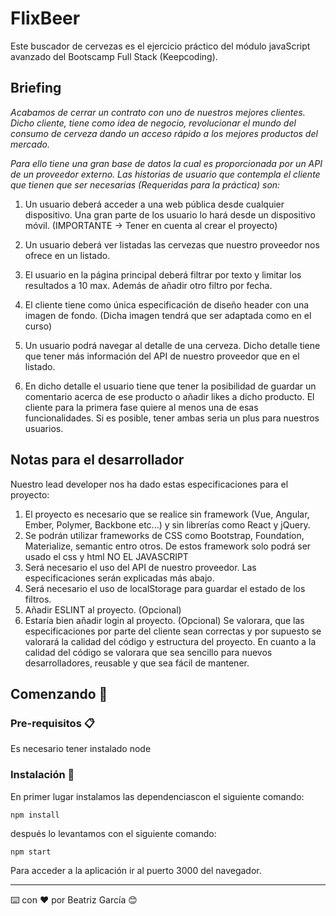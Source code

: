 # FlixBeer

Este buscador de cervezas es el ejercicio práctico del módulo javaScript avanzado del Bootscamp Full Stack (Keepcoding). 

## Briefing
_Acabamos de cerrar un contrato con uno de nuestros mejores clientes. Dicho cliente, tiene como idea de negocio, revolucionar el mundo del consumo de cerveza dando un acceso rápido a los mejores productos del mercado._
 
_Para ello tiene una gran base de datos la cual es proporcionada por un API de un proveedor externo.
Las historias de usuario que contempla el cliente que tienen que ser necesarias (Requeridas para la práctica) son:_

1. Un usuario deberá acceder a una web pública desde cualquier dispositivo. Una gran parte de los usuario lo hará desde un dispositivo móvil. (IMPORTANTE -> Tener en cuenta al crear el proyecto)

2. Un usuario deberá ver listadas las cervezas que nuestro proveedor nos ofrece en un listado.
3. El usuario en la página principal deberá filtrar por texto y limitar los resultados a 10 max. Además de añadir otro filtro por fecha.
4. El cliente tiene como única especificación de diseño header con una imagen de fondo. (Dicha imagen tendrá que ser adaptada como en el curso)
5. Un usuario podrá navegar al detalle de una cerveza. Dicho detalle tiene que tener más información del API de nuestro proveedor que en el listado.
6. En dicho detalle el usuario tiene que tener la posibilidad de guardar un comentario acerca de ese producto o añadir likes a dicho producto. El cliente para la primera fase quiere al menos una de esas funcionalidades. Si es posible, tener ambas seria un plus para nuestros usuarios.

## Notas para el desarrollador
Nuestro lead developer nos ha dado estas especificaciones para el proyecto:

1. El proyecto es necesario que se realice sin framework (Vue, Angular, Ember, Polymer, Backbone etc...) y sin librerías como React y jQuery.
2. Se podrán utilizar frameworks de CSS como Bootstrap, Foundation, Materialize, semantic entro otros. De estos framework solo podrá ser usado el css y html NO EL JAVASCRIPT
3. Será necesario el uso del API de nuestro proveedor. Las especificaciones serán explicadas más abajo.
4. Será necesario el uso de localStorage para guardar el estado de los filtros.
5. Añadir ESLINT al proyecto. (Opcional)
6. Estaría bien añadir login al proyecto. (Opcional)
Se valorara, que las especificaciones por parte del cliente sean correctas y por supuesto se valorará la calidad del código y estructura del proyecto. En cuanto a la calidad del código se valorara que sea sencillo para nuevos desarrolladores, reusable y que sea fácil de mantener.

## Comenzando 🚀


### Pre-requisitos 📋

Es necesario tener instalado node 

### Instalación 🔧

En primer lugar instalamos las dependenciascon el siguiente comando:

```
npm install
```
después lo levantamos con el siguiente comando:

```
npm start
```

Para acceder a la aplicación ir al puerto 3000 del navegador.

---
⌨️ con ❤️ por Beatriz García 😊

